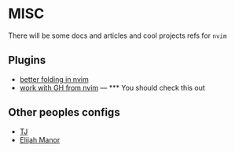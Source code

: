 # MISC

There will be some docs and articles and cool projects refs for `nvim`

## Plugins
* [better folding in nvim](https://essais.co/better-folding-in-neovim/)
* [work with GH from nvim](https://github.com/pwntester/octo.nvim) — *** You should check this out


## Other peoples configs
* [TJ](https://github.com/tjdevries/config_manager/blob/master/xdg_config/nvim/lua/tj/plugins.lua)
* [Elijah Manor](https://github.com/elijahmanor/dotfiles/blob/master/nvim/.config/nvim/init.vim)

